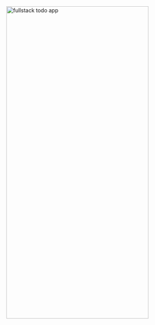 <img width="374" height="818" alt="fullstack todo app" src="https://github.com/user-attachments/assets/49428c3c-0c15-4014-8948-9627fd4c6317" />

